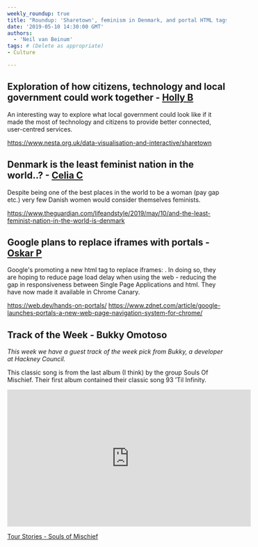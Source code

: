 ```yaml
---
weekly_roundup: true
title: "Roundup: 'Sharetown', feminism in Denmark, and portal HTML tags "
date: '2019-05-10 14:30:00 GMT'
authors:
  - 'Neil van Beinum'
tags: # (Delete as appropriate)
- Culture

---
```


## Exploration of how citizens, technology and local government could work together - [Holly B](/people#holly-brenan)

An interesting way to explore what local government could look like if it made the most of technology and citizens to provide better connected, user-centred services.

https://www.nesta.org.uk/data-visualisation-and-interactive/sharetown

## Denmark is the least feminist nation in the world..? - [Celia C](/people#celia-collins)

Despite being one of the best places in the world to be a woman (pay gap etc.) very few Danish women would consider themselves feminists.

https://www.theguardian.com/lifeandstyle/2019/may/10/and-the-least-feminist-nation-in-the-world-is-denmark

## Google plans to replace iframes with portals - [Oskar P](/people#oskar-pearson)

Google's promoting a new html tag to replace iframes: <portal>. In doing so, they are hoping to reduce page load delay when using the web - reducing the gap in responsiveness between Single Page Applications and html. They have now made it available in Chrome Canary.

https://web.dev/hands-on-portals/
https://www.zdnet.com/article/google-launches-portals-a-new-web-page-navigation-system-for-chrome/

## Track of the Week - Bukky Omotoso

*This week we have a guest track of the week pick from Bukky, a developer at Hackney Council.*

This classic song is from the last album (I think) by the group Souls Of Mischief. Their first album contained their classic song 93 ’Til Infinity.

<iframe width="560" height="315" src="https://www.youtube.com/embed/OOjGwIFlrzk" frameborder="0" allow="accelerometer; autoplay; encrypted-media; gyroscope; picture-in-picture" allowfullscreen></iframe>

[Tour Stories - Souls of Mischief](https://www.youtube.com/watch?v=OOjGwIFlrzk)
